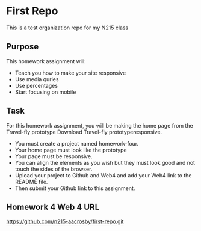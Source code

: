 # First Repo

This is a test organization repo for my N215 class

## Purpose

This homework assignment will:

- Teach you how to make your site responsive
- Use media quries
- Use percentages
- Start focusing on mobile

## Task

For this homework assignment, you will be making the home page from the Travel-fly prototype Download Travel-fly prototyperesponsive.

- You must create a project named homework-four.
- Your home page must look like the prototype
- Your page must be responsive.
- You can align the elements as you wish but they must look good and not touch the sides of the browser.
- Upload your project to Github and Web4 and add your Web4 link to the README file.
- Then submit your Github link to this assignment.

## Homework 4 Web 4 URL

https://github.com/n215-aacrosby/first-repo.git
